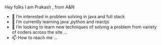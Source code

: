 Hey folks I am Prakash , from A&N 
- 👀 I’m interested in problem solving in java and full stack 
- 🌱 I’m currently learning java ,python and reactjs
- 💞️ I’m looking to learn new techniques of solving a problem from variety of coders across the site ...
- 📫 How to reach me ...

<!---
rp3062002/rp3062002 is a ✨ special ✨ repository because its `README.md` (this file) appears on your GitHub profile.
You can click the Preview link to take a look at your changes.
--->
